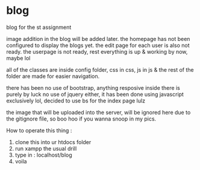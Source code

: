 # blog
blog for the st assignment

image addition in the blog will be added later.
the homepage has not been configured to display the blogs yet.
the edit page for each user is also not ready.
the userpage is not ready, rest everything is up & working by now, maybe lol

all of the classes are inside config folder, css in css, js in js & the rest of the folder are made for easier navigation.

there has been no use of bootstrap, anything resposive inside there is purely by luck
no use of jquery either, it has been done using javascript exclusively
lol, decided to use bs for the index page lulz

the image that will be uploaded into the server, will be ignored here due to the gitignore file, so boo hoo if you wanna snoop in my pics.


How to operate this thing :
1. clone this into ur htdocs folder
2. run xampp the usual drill
3. type in : localhost/blog
4. voila